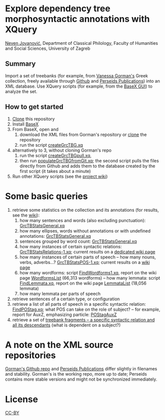 # Explore dependency tree morphosyntactic annotations with XQuery

[Neven Jovanović](orcid.org/0000-0002-9119-399X), Department of Classical Philology, Faculty of Humanities and Social Sciences, University of Zagreb

## Summary

Import a set of treebanks (for example, from [Vanessa Gorman's](https://history.unl.edu/vanessa-b-gorman) Greek collection, freely available through [Github](https://github.com/vgorman1/Greek-Dependency-Trees/tree/master/xml%20versions) and [Perseids Publications](https://perseids-publications.github.io/gorman-trees/)) into an XML database. Use XQuery scripts (for example, from the [BaseX GUI](http://docs.basex.org/wiki/Graphical_User_Interface)) to analyze the set.

## How to get started

1. [Clone](https://help.github.com/en/articles/cloning-a-repository) this repository
2. Install [BaseX](http://basex.org/)
3. From BaseX, open and 
   1. download the XML files from Gorman's repository or [clone](https://help.github.com/en/articles/cloning-a-repository) the repository
   2. run the script [createGrcTBG.xq](https://github.com/nevenjovanovic/explore-treebanks-xquery/blob/master/xq/createGrcTBG.xq)
4. alternatively to 3, without cloning Gorman's repo 
   1. run the script [createGrcTBGpull.xq](https://github.com/nevenjovanovic/explore-treebanks-xquery/blob/master/xq/createGrcTBGpull.xq),
   2. then run  [populateGrcTBGfromGit.xq](https://github.com/nevenjovanovic/explore-treebanks-xquery/blob/master/xq/populateGrcTBGfromGit.xq); the second script pulls the files directly from Github and adds them to the database created by the first script (it takes about a minute)
4. Run other XQuery scripts (see the [project wiki](https://github.com/nevenjovanovic/explore-treebanks-xquery/wiki))

# Some basic queries

1. retrieve some statistics on the collection and its annotations (for results, see the [wiki](https://github.com/nevenjovanovic/explore-treebanks-xquery/wiki)): 
   1. how many sentences and words (also excluding punctuation): [GrcTBStatsGeneral.xq](https://github.com/nevenjovanovic/explore-treebanks-xquery/blob/master/xq/GrcTBStatsGeneral.xq)
   2. how many ellipses, words without annotations or with undefined annotations: [GrcTBStatsGeneral.xq](https://github.com/nevenjovanovic/explore-treebanks-xquery/blob/master/xq/GrcTBStatsGeneral.xq)
   3. sentences grouped by word count: [GrcTBStatsGeneral.xq](https://github.com/nevenjovanovic/explore-treebanks-xquery/blob/master/xq/GrcTBStatsGeneral.xq)
   4. how many instances of certain syntactic relations: [GrcTBStatsRelations-1.xq](https://github.com/nevenjovanovic/explore-treebanks-xquery/blob/master/xq/GrcTBStatsRelations-1.xq); current results on a [dedicated wiki page](https://github.com/nevenjovanovic/explore-treebanks-xquery/wiki/StatsRelations)
   5. how many instances of certain parts of speech – how many nouns, verbs, adverbs...? [GrcTBStatsPOS-1.xq](https://github.com/nevenjovanovic/explore-treebanks-xquery/blob/master/xq/GrcTBStatsPOS-1.xq); current results on a [wiki page](https://github.com/nevenjovanovic/explore-treebanks-xquery/wiki/StatsPOS)
   6. how many wordforms: script [FindWordforms1.xq](https://github.com/nevenjovanovic/explore-treebanks-xquery/blob/master/xq/FindWordforms1.xq), report on the wiki page [WordformsList](https://github.com/nevenjovanovic/explore-treebanks-xquery/wiki/WordformsList) (66,313 wordforms) – how many lemmata: script [FindLemmata.xq](https://github.com/nevenjovanovic/explore-treebanks-xquery/blob/master/xq/FindLemmata.xq), report on the wiki page [LemmataList](https://github.com/nevenjovanovic/explore-treebanks-xquery/wiki/LemmataList) (18,056 lemmata)
   7. how many lemmata per parts of speech
2. retrieve sentences of a certain type, or configuration
3. retrieve a list of all parts of speech in a specific syntactic relation: [FindPOStag.xq](https://github.com/nevenjovanovic/explore-treebanks-xquery/blob/master/xq/FindPOStag.xq); what POS can take on the role of subject? – for example, report for AuxZ, emphasizing particle: [POStagAuxZ](https://github.com/nevenjovanovic/explore-treebanks-xquery/wiki/POStagAuxZ)
4. retrieve a set of [treebank fragments – a specific syntactic relation and all its descendants]() (what is dependent on a subject?)

# A note on the XML source repositories

[Gorman's Github repo](https://github.com/vgorman1/Greek-Dependency-Trees/tree/master/xml%20versions) and [Perseids Publications](https://perseids-publications.github.io/gorman-trees/) differ slightly in filenames and stability. Gorman's is the working repo, more up to date; Perseids contains more stable versions and might not be synchronized immediately.

# License

[CC-BY](LICENSE.md)
